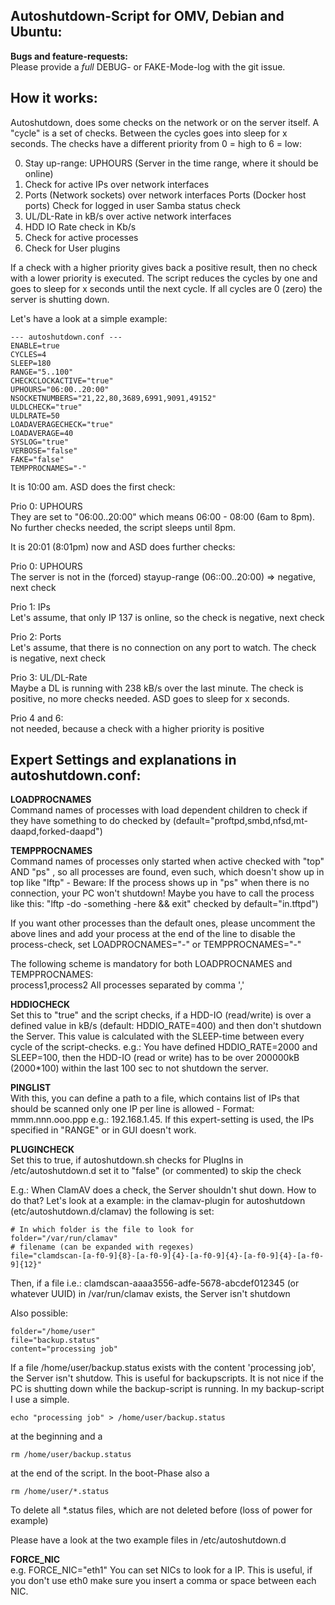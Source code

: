Autoshutdown-Script for OMV, Debian and Ubuntu:
-----------------------------------------------

__Bugs and feature-requests:__  
Please provide a _full_ DEBUG- or FAKE-Mode-log with the git issue.


How it works:
-------------
Autoshutdown, does some checks on the network or on the server itself. A
"cycle" is a set of checks. Between the cycles goes into sleep for x
seconds. The checks have a different priority from 0 = high to 6 = low:

0. Stay up-range: UPHOURS (Server in the time range, where it should be online)
1. Check for active IPs over network interfaces
2. Ports (Network sockets) over network interfaces
   Ports (Docker host ports)
   Check for logged in user
   Samba status check
3. UL/DL-Rate in kB/s over active network interfaces
4. HDD IO Rate check in Kb/s
5. Check for active processes
6. Check for User plugins

If a check with a higher priority gives back a positive result, then no check
with a lower priority is executed. The script reduces the cycles by one and
goes to sleep for x seconds until the next cycle. If all cycles are 0 (zero)
the server is shutting down.

Let's have a look at a simple example:

    --- autoshutdown.conf ---
    ENABLE=true
    CYCLES=4
    SLEEP=180
    RANGE="5..100"
    CHECKCLOCKACTIVE="true"
    UPHOURS="06:00..20:00"
    NSOCKETNUMBERS="21,22,80,3689,6991,9091,49152"
    ULDLCHECK="true"
    ULDLRATE=50
    LOADAVERAGECHECK="true"
    LOADAVERAGE=40
    SYSLOG="true"
    VERBOSE="false"
    FAKE="false"
    TEMPPROCNAMES="-"

It is 10:00 am. ASD does the first check:

Prio 0: UPHOURS  
They are set to "06:00..20:00" which means 06:00 - 08:00 (6am to 8pm). No
further checks needed, the script sleeps until 8pm.

It is 20:01 (8:01pm) now and ASD does further checks:

Prio 0: UPHOURS  
The server is not in the (forced) stayup-range (06::00..20:00) => negative, next check

Prio 1: IPs  
Let's assume, that only IP 137 is online, so the check is negative, next check

Prio 2: Ports  
Let's assume, that there is no connection on any port to watch. The check is negative, next check

Prio 3: UL/DL-Rate  
Maybe a DL is running with 238 kB/s over the last minute. The check is positive, no more checks needed.
ASD goes to sleep for x seconds.

Prio 4 and 6:  
not needed, because a check with a higher priority is positive


Expert Settings and explanations in autoshutdown.conf:
------------------------------------------------------
__LOADPROCNAMES__  
Command names of processes with load dependent children to check if they have
something to do checked by (default="proftpd,smbd,nfsd,mt-daapd,forked-daapd")

__TEMPPROCNAMES__  
Command names of processes only started when active checked with "top" AND "ps"
, so all processes are found, even such, which doesn't show up in top like
"lftp" - Beware: If the process shows up in "ps" when there is no connection,
your PC won't shutdown! Maybe you have to call the process like this: "lftp
-do -something -here && exit" checked by default="in.tftpd")

If you want other processes than the default ones, please uncomment the above
lines and add your process at the end of the line to disable the process-check,
set LOADPROCNAMES="-" or TEMPPROCNAMES="-"

The following scheme is mandatory for both LOADPROCNAMES and TEMPPROCNAMES:  
process1,process2 
All processes separated by comma ','

__HDDIOCHECK__  
Set this to "true" and the script checks, if a HDD-IO (read/write) is over a
defined value in kB/s (default: HDDIO_RATE=400) and then don't shutdown the
Server. This value is calculated with the SLEEP-time between every cycle of the
script-checks. e.g.: You have defined HDDIO_RATE=2000 and SLEEP=100, then the
HDD-IO (read or write) has to be over 200000kB (2000*100) within the last 100
sec to not shutdown the server.

__PINGLIST__  
With this, you can define a path to a file, which contains list of IPs that
should be scanned only one IP per line is allowed - Format: mmm.nnn.ooo.ppp
e.g.: 192.168.1.45. If this expert-setting is used, the IPs specified in
"RANGE" or in GUI doesn't work.

__PLUGINCHECK__  
Set this to true, if autoshutdown.sh checks for PlugIns in /etc/autoshutdown.d
set it to "false" (or commented) to skip the check

E.g.: When ClamAV does a check, the Server shouldn't shut down. How to do that?
Let's look at a example: in the clamav-plugin for autoshutdown
(etc/autoshutdown.d/clamav) the following is set:

    # In which folder is the file to look for
    folder="/var/run/clamav"
    # filename (can be expanded with regexes)
    file="clamdscan-[a-f0-9]{8}-[a-f0-9]{4}-[a-f0-9]{4}-[a-f0-9]{4}-[a-f0-9]{12}"

Then, if a file i.e.: clamdscan-aaaa3556-adfe-5678-abcdef012345 (or whatever
UUID) in /var/run/clamav exists, the Server isn't shutdown

Also possible:

    folder="/home/user"
    file="backup.status"
    content="processing job"

If a file /home/user/backup.status exists with the content 'processing job',
the Server isn't shutdow. This is useful for backupscripts. It is not nice if
the PC is shutting down while the backup-script is running. In my backup-script
I use a simple.

    echo "processing job" > /home/user/backup.status

at the beginning and a

    rm /home/user/backup.status

at the end of the script. In the boot-Phase also a

    rm /home/user/*.status

To delete all *.status files, which are not deleted before (loss of power for
example)

Please have a look at the two example files in /etc/autoshutdown.d

__FORCE_NIC__  
e.g. FORCE_NIC="eth1" You can set NICs to look for a IP. This is useful, if
you don't use eth0 make sure you insert a comma or space between each NIC.

